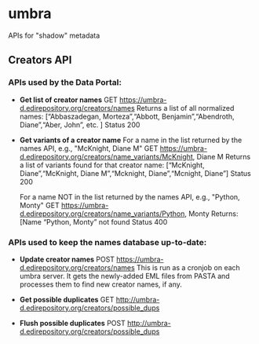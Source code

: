 # umbra
APIs for "shadow" metadata
## Creators API

### APIs used by the Data Portal:

 * __Get list of creator names__
    GET https://umbra-d.edirepository.org/creators/names
    Returns a list of all normalized names:
    [“Abbaszadegan, Morteza”,“Abbott, Benjamin”,“Abendroth, Diane”,“Aber, John”, etc. ]
    Status 200

 * __Get variants of a creator name__
    For a name in the list returned by the names API, e.g., "McKnight, Diane M"
    GET https://umbra-d.edirepository.org/creators/name_variants/McKnight, Diane M
    Returns a list of variants found for that creator name:
    [“McKnight, Diane”,“McKnight, Diane M”,“Mcknight, Diane”,“Mcnight, Diane”]
    Status 200

    For a name NOT in the list returned by the names API, e.g., "Python, Monty"
    GET https://umbra-d.edirepository.org/creators/name_variants/Python, Monty
    Returns:
    [Name “Python, Monty” not found
    Status 400

### APIs used to keep the names database up-to-date:

 * __Update creator names__
    POST https://umbra-d.edirepository.org/creators/names
    This is run as a cronjob on each umbra server. It gets the newly-added EML files from PASTA and processes them to find new creator names, if any. 

 * __Get possible duplicates__
    GET http://umbra-d.edirepository.org/creators/possible_dups

 * __Flush possible duplicates__
    POST http://umbra-d.edirepository.org/creators/possible_dups
